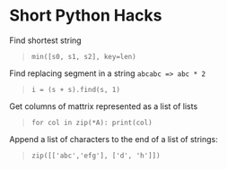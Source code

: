 Short Python Hacks
===

Find shortest string
> `min([s0, s1, s2], key=len)`

Find replacing segment in a string `abcabc => abc * 2`
> `i = (s + s).find(s, 1)`

Get columns of mattrix represented as a list of lists
> `for col in zip(*A): print(col)`

Append a list of characters to the end of a list of strings:
> `zip([['abc','efg'], ['d', 'h']])`
            
